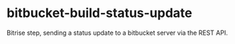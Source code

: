 # bitbucket-build-status-update
Bitrise step, sending a status update to a bitbucket server via the REST API.
